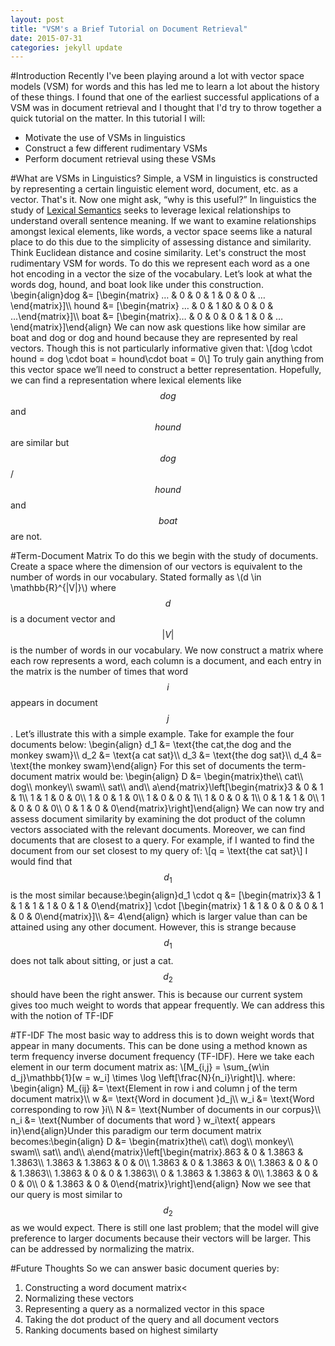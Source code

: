 ```yaml
---
layout: post
title: "VSM's a Brief Tutorial on Document Retrieval"
date: 2015-07-31
categories: jekyll update
---
```


<head>
  <script type="text/javascript"
          src="http://cdn.mathjax.org/mathjax/latest/MathJax.js?config=TeX-AMS-MML_HTMLorMML">
  </script>
</head>

#Introduction
Recently I've been playing around a lot with vector space models (VSM) for words and this has led me to learn a lot about the history of these things.  I found that one of the earliest successful applications of a VSM was in document retrieval and I thought that I'd try to throw together a quick tutorial on the matter.  In this tutorial I will:

* Motivate the use of VSMs in linguistics
* Construct a few different rudimentary VSMs
* Perform document retrieval using these VSMs

#What are VSMs in Linguistics?
Simple, a VSM in linguistics is constructed by representing a certain linguistic element word, document, etc. as a vector.  That's it.  Now one might ask, “why is this useful?”  In linguistics the study of <a target = "_blank" href = "https://en.wikipedia.org/wiki/Lexical_semantics">Lexical Semantics</a> seeks to leverage lexical relationships to understand overall sentence meaning. If we want to examine relationships amongst lexical elements, like words, a vector space seems like a natural place to do this due to the simplicity of assessing distance and similarity.  Think Euclidean distance and cosine similarity. Let's construct the most rudimentary VSM for words.  To do this we represent each word as a one hot encoding in a vector the size of the vocabulary.  Let’s look at what the words dog, hound, and boat look like under this construction.
\begin{align}dog &= [\begin{matrix} … & 0 & 0 & 1 & 0 & 0 & …\end{matrix}]\\\ hound &= [\begin{matrix} … & 0 & 1 &0 & 0 & 0 & ...\end{matrix}]\\\ boat &= [\begin{matrix}… & 0 & 0 & 0 & 1 & 0 & …\end{matrix}]\end{align} 
We can now ask questions like how similar are boat and dog or dog and hound because they are represented by real vectors.  Though this is not particularly informative given that:
\\[dog \cdot hound = dog \cdot boat = hound\cdot boat = 0\\]
To truly gain anything from this vector space we’ll need to construct a better representation.  Hopefully, we can find a representation where lexical elements like $$dog$$ and $$hound$$ are similar but $$dog$$/$$hound$$ and $$boat$$ are not.

#Term-Document Matrix
To do this we begin with the study of documents. Create a space where the dimension of our vectors is equivalent to the number of words in our vocabulary.  Stated formally as \\(d \in \mathbb{R}^{|V|}\\) where $$d$$ is a document vector and $$|V|$$ is the number of words in our vocabulary.  We now construct a matrix where each row represents a word, each column is a document, and each entry in the matrix is the number of times that word $$i$$ appears in document $$j$$.  Let’s illustrate this with a simple example.  Take for example the four documents below:
\begin{align} d_1 &= \text{the cat,the dog and the monkey swam}\\\ d_2 &= \text{a cat sat}\\\ d_3 &= \text{the dog sat}\\\ d_4 &= \text{the monkey swam}\end{align} For this set of documents the term-document matrix would be:
\begin{align} D &= \begin{matrix}the\\\ cat\\\ dog\\\ monkey\\\ swam\\\ sat\\\ and\\\ a\end{matrix}\left[\begin{matrix}3 & 0 & 1 & 1\\\ 1 & 1 & 0 & 0\\\ 1 & 0 & 1 & 0\\\ 1 & 0 & 0 & 1\\\ 1 & 0 & 0 & 1\\\ 0 & 1 & 1 & 0\\\ 1 & 0 & 0 & 0\\\ 0 & 1 & 0 & 0\end{matrix}\right]\end{align}
We can now try and assess document similarity by examining the dot product of the column vectors associated with the relevant documents.  Moreover, we can find documents that are closest to a query.  For example, if I wanted to find the document from our set closest to my query of: \\\[q = \text{the cat sat}\\\] I would find that $$d_1$$ is the most similar because:\begin{align}d_1 \cdot q &= [\begin{matrix}3 & 1 & 1 & 1 & 1 & 0 & 1 & 0\end{matrix}] \cdot [\begin{matrix} 1 & 1 & 0 & 0 & 0 & 1 & 0 & 0\end{matrix}]\\\ &= 4\end{align} which is larger value than can be attained using any other document.  However, this is strange because $$d_1$$ does not talk about sitting, or just a cat.  $$d_2$$ should have been the right answer.  This is because our current system gives too much weight to words that appear frequently.  We can address this with the notion of TF-IDF

#TF-IDF
The most basic way to address this is to down weight words that appear in many documents.  This can be done using a method known as term frequency inverse document frequency (TF-IDF).  Here we take each element in our term document matrix as: \\[M_{i,j} = \sum_{w\in d_j}\mathbb{1}[w = w_i] \times \log \left[\frac{N}{n_i}\right]\\].  where: \begin{align} M_{ij} &= \text{Element in row i and column j of the term document matrix}\\\ w &= \text{Word in document }d_j\\\ w_i &= \text{Word corresponding to row }i\\\ N &= \text{Number of documents in our corpus}\\\ n_i &= \text{Number of documents that word } w_i\text{ appears in}\end{align}Under this paradigm our term document matrix becomes:\begin{align} D &= \begin{matrix}the\\\ cat\\\ dog\\\ monkey\\\ swam\\\ sat\\\ and\\\ a\end{matrix}\left[\begin{matrix}.863 & 0 & 1.3863 & 1.3863\\\ 1.3863 & 1.3863 & 0 & 0\\\ 1.3863 & 0 & 1.3863 & 0\\\ 1.3863 & 0 & 0 & 1.3863\\\ 1.3863 & 0 & 0 & 1.3863\\\ 0 & 1.3863 & 1.3863 & 0\\\ 1.3863 & 0 & 0 & 0\\\ 0 & 1.3863 & 0 & 0\end{matrix}\right]\end{align} Now we see that our query is most similar to $$d_2$$ as we would expect.  There is still one last problem; that the model will give preference to larger documents because their vectors will be larger.  This can be addressed by normalizing the matrix.  

#Future Thoughts
So we can answer basic document queries by:

1. Constructing a word document matrix<
2. Normalizing these vectors
3. Representing a query as a normalized vector in this space
4. Taking the dot product of the query and all document vectors
5. Ranking documents based on highest similarty



<script>
  (function(i,s,o,g,r,a,m){i['GoogleAnalyticsObject']=r;i[r]=i[r]||function(){
  (i[r].q=i[r].q||[]).push(arguments)},i[r].l=1*new Date();a=s.createElement(o),
  m=s.getElementsByTagName(o)[0];a.async=1;a.src=g;m.parentNode.insertBefore(a,m)
  })(window,document,'script','//www.google-analytics.com/analytics.js','ga');

  ga('create', 'UA-68394304-1', 'auto');
  ga('send', 'pageview');

</script>










